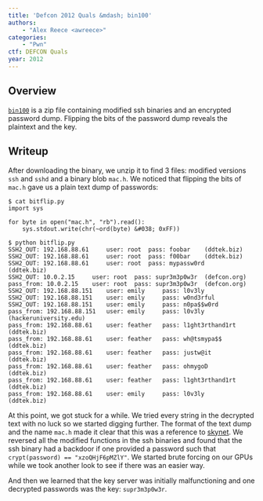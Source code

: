 ```yaml
---
title: 'Defcon 2012 Quals &mdash; bin100'
authors:
    - "Alex Reece <awreece>"
categories:
    - "Pwn"
ctf: DEFCON Quals
year: 2012
---
```

## Overview

[`bin100`][1] is a zip file containing modified ssh binaries and an encrypted password dump. Flipping the bits of the password dump reveals the plaintext and the key.

<!--more-->

## Writeup

After downloading the binary, we unzip it to find 3 files: modified versions `ssh` and `sshd` and a binary blob `mac.h`. We noticed that flipping the bits of `mac.h` gave us a plain text dump of passwords:

```
$ cat bitflip.py
import sys

for byte in open("mac.h", "rb").read():
	sys.stdout.write(chr(~ord(byte) &#038; 0xFF))
```

```
$ python bitflip.py
SSH2_OUT: 192.168.88.61 	user: root 	pass: foobar 	(ddtek.biz)
SSH2_OUT: 192.168.88.61 	user: root 	pass: f00bar 	(ddtek.biz)
SSH2_OUT: 192.168.88.61 	user: root 	pass: mypassw0rd 	(ddtek.biz)
SSH2_OUT: 10.0.2.15 	user: root 	pass: supr3m3p0w3r 	(defcon.org)
pass_from: 10.0.2.15 	user: root 	pass: supr3m3p0w3r 	(defcon.org)
SSH2_OUT: 192.168.88.151 	user: emily 	pass: l0v3ly
SSH2_OUT: 192.168.88.151 	user: emily 	pass: w0nd3rful
SSH2_OUT: 192.168.88.151 	user: emily 	pass: n0pa$$w0rd
pass_from: 192.168.88.151 	user: emily 	pass: l0v3ly 	(hackeruniversity.edu)
pass_from: 192.168.88.61 	user: feather 	pass: l1ght3rthand1rt 	(ddtek.biz)
pass_from: 192.168.88.61 	user: feather 	pass: wh@tsmypa$$ 	(ddtek.biz)
pass_from: 192.168.88.61 	user: feather 	pass: justw@it 	(ddtek.biz)
pass_from: 192.168.88.61 	user: feather 	pass: ohmygoD 	(ddtek.biz)
pass_from: 192.168.88.61 	user: feather 	pass: l1ght3rthand1rt 	(ddtek.biz)
pass_from: 192.168.88.61 	user: emily 	pass: l0v3ly 	(ddtek.biz)
```

At this point, we got stuck for a while. We tried every string in the decrypted text with no luck so we started digging further. The format of the text dump and the name `mac.h` made it clear that this was a reference to [skynet][2]. We reversed all the modified functions in the ssh binaries and found that the ssh binary had a backdoor if one provided a password such that `crypt(password) == "xzoQHjF6pMZlY"`. We started brute forcing on our GPUs while we took another look to see if there was an easier way.

And then we learned that the key server was initially malfunctioning and one decrypted passwords was the key: `supr3m3p0w3r`.

 [1]: http://dl.ctftime.org/2/1/b100-730513593d83c6dede09b1bf92fb7bf8.zip
 [2]: http://seclists.org/fulldisclosure/2008/Aug/541
